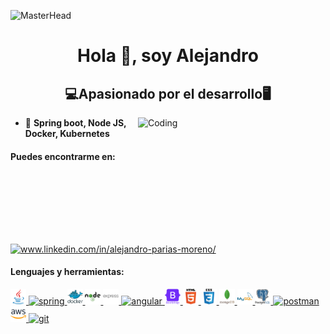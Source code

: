 ![MasterHead](https://user-images.githubusercontent.com/10498744/210012254-234538ff-d198-48aa-8964-37e6fd45d227.gif)
<!--![MasterHead](https://user-images.githubusercontent.com/58959408/232639433-cb0aea21-66f0-4508-a771-85e2089c5a87.gif)-->

<h1 align="center">Hola 👋, soy Alejandro</h1>
<h2 align="center">💻Apasionado por el desarrollo🖥</h2>
<!-- img align="right" alt="Coding" width="300" height="300" src="https://media0.giphy.com/media/v1.Y2lkPTc5MGI3NjExemludTJvZzhkNjZubjRnbXM5bHk5NTBweWN2ajhrNm1jMWJ2OW94ayZlcD12MV9pbnRlcm5hbF9naWZfYnlfaWQmY3Q9Zw/USV0ym3bVWQJJmNu3N/giphy.webp" /-->

<!-- img align="right" alt="Coding" width="300" height="300" src="https://repository-images.githubusercontent.com/462900780/0a10af70-6cbf-46df-9071-0ff586a3b1d6" /-->
<img align="right" alt="Coding" width="300" height="200" src="https://camo.githubusercontent.com/53e2d5e6937554a96b9299b5d38e39080ab9281af5c888aa5b06b86312ccdccd/68747470733a2f2f63646e2e66696c65737461636b636f6e74656e742e636f6d2f6566625352313868543575524b756f307a6f4d41" />

- 🌱 **Spring boot, Node JS, Docker, Kubernetes**

<h4 align="left">Puedes encontrarme en:</h4>
<p align="left">
<a href="https://www.linkedin.com/in/alejandro-parias-moreno/" target="blank"><img align="center" src="https://raw.githubusercontent.com/rahuldkjain/github-profile-readme-generator/master/src/images/icons/Social/linked-in-alt.svg" alt="www.linkedin.com/in/alejandro-parias-moreno/" height="20" width="20" />
</a>
</p>

<h4 align="left">Lenguajes y herramientas:</h4>
<p align="left">
   <a href="https://www.java.com" target="_blank" rel="noreferrer"> 
    <img src="https://raw.githubusercontent.com/devicons/devicon/master/icons/java/java-original.svg" alt="java" height="25" width="25"/>
   </a>
  <a href="https://spring.io/" target="_blank" rel="noreferrer"> 
    <img src="https://www.vectorlogo.zone/logos/springio/springio-icon.svg" alt="spring" height="25" width="25"/> 
  </a>
   <a href="https://www.docker.com/" target="_blank" rel="noreferrer"> 
    <img src="https://raw.githubusercontent.com/devicons/devicon/master/icons/docker/docker-original-wordmark.svg" alt="docker" height="25" width="25"/> 
  </a>
  <!-- a href="https://kubernetes.io" target="_blank" rel="noreferrer"> 
    <img src="https://www.vectorlogo.zone/logos/kubernetes/kubernetes-icon.svg" alt="kubernetes" height="25" width="25"/> 
  </a--> 
  <a href="https://nodejs.org" target="_blank" rel="noreferrer"> 
    <img src="https://raw.githubusercontent.com/devicons/devicon/master/icons/nodejs/nodejs-original-wordmark.svg" alt="nodejs" height="25" width="25"/> 
  </a>
  <a href="https://expressjs.com" target="_blank" rel="noreferrer"> 
    <img src="https://raw.githubusercontent.com/devicons/devicon/master/icons/express/express-original-wordmark.svg" alt="express" height="25" width="25"/>
  <a href="https://angular.io" target="_blank" rel="noreferrer"> 
    <img src="https://angular.io/assets/images/logos/angular/angular.svg" alt="angular" height="25" width="25"/> 
  </a>   
  <a href="https://getbootstrap.com" target="_blank" rel="noreferrer"> 
    <img src="https://raw.githubusercontent.com/devicons/devicon/master/icons/bootstrap/bootstrap-plain-wordmark.svg" alt="bootstrap" height="25" width="25"/> 
  </a> 
  <a href="https://www.w3.org/html/" target="_blank" rel="noreferrer"> 
    <img src="https://raw.githubusercontent.com/devicons/devicon/master/icons/html5/html5-original-wordmark.svg" alt="html5" height="25" width="25"/> 
  </a>
  <a href="https://www.w3schools.com/css/" target="_blank" rel="noreferrer"> 
     <img src="https://raw.githubusercontent.com/devicons/devicon/master/icons/css3/css3-original-wordmark.svg" alt="css3" height="25" width="25"/> 
  </a>
  <a href="https://www.mongodb.com/" target="_blank" rel="noreferrer"> 
    <img src="https://raw.githubusercontent.com/devicons/devicon/master/icons/mongodb/mongodb-original-wordmark.svg" alt="mongodb" height="25" width="25"/> 
  </a> 
  <a href="https://www.mysql.com/" target="_blank" rel="noreferrer"> 
    <img src="https://raw.githubusercontent.com/devicons/devicon/master/icons/mysql/mysql-original-wordmark.svg" alt="mysql" height="25" width="25"/> 
  </a> 
  <a href="https://www.postgresql.org" target="_blank" rel="noreferrer"> 
    <img src="https://raw.githubusercontent.com/devicons/devicon/master/icons/postgresql/postgresql-original-wordmark.svg" alt="postgresql" height="25" width="25"/> 
  </a> 
  <a href="https://postman.com" target="_blank" rel="noreferrer"> 
    <img src="https://www.vectorlogo.zone/logos/getpostman/getpostman-icon.svg" alt="postman" height="25" width="25"/> 
  </a>
   <a href="https://aws.amazon.com" target="_blank" rel="noreferrer"> 
    <img src="https://raw.githubusercontent.com/devicons/devicon/master/icons/amazonwebservices/amazonwebservices-original-wordmark.svg" alt="aws" height="25" width="25"/> 
  </a>
  <a href="https://git-scm.com/" target="_blank" rel="noreferrer"> 
    <!-- img src="https://www.vectorlogo.zone/logos/git-scm/git-scm-icon.svg" alt="git" height="25" width="25"/ --> 
      <img src="[https://encrypted-tbn0.gstatic.com/images?q=tbn:ANd9GcRUN-ft8N3x0Sg1dtmVWTWjI7JziZ9AOKjwCA&s](https://encrypted-tbn0.gstatic.com/images?q=tbn:ANd9GcTHlfxONoTp7caZPgKKR5mk3tqU65-VA09Wgw&s)" alt="git" height="25" width="25"/> 
  </a> 
</p>

